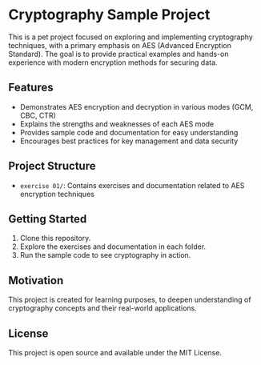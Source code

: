 # Cryptography Sample Project

This is a pet project focused on exploring and implementing cryptography techniques, with a primary emphasis on AES (Advanced Encryption Standard). The goal is to provide practical examples and hands-on experience with modern encryption methods for securing data.

## Features

- Demonstrates AES encryption and decryption in various modes (GCM, CBC, CTR)
- Explains the strengths and weaknesses of each AES mode
- Provides sample code and documentation for easy understanding
- Encourages best practices for key management and data security

## Project Structure

- `exercise 01/`: Contains exercises and documentation related to AES encryption techniques

## Getting Started

1. Clone this repository.
2. Explore the exercises and documentation in each folder.
3. Run the sample code to see cryptography in action.

## Motivation

This project is created for learning purposes, to deepen understanding of cryptography concepts and their real-world applications.

## License

This project is open source and available under the MIT License.